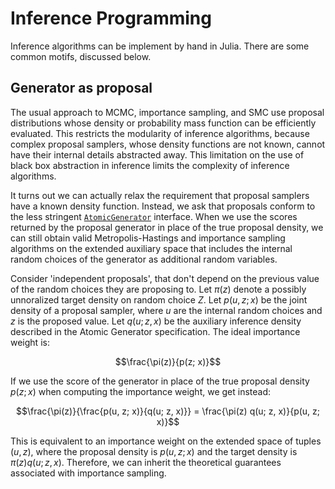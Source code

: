 # Inference Programming

Inference algorithms can be implement by hand in Julia.
There are some common motifs, discussed below.

## Generator as proposal

The usual approach to MCMC, importance sampling, and SMC use proposal distributions whose density or probability mass function can be efficiently evaluated.
This restricts the modularity of inference algorithms, because complex proposal samplers, whose density functions are not known, cannot have their internal details abstracted away.
This limitation on the use of black box abstraction in inference limits the complexity of inference algorithms.

It turns out we can actually relax the requirement that proposal samplers have a known density function.
Instead, we ask that proposals conform to the less stringent [`AtomicGenerator`](@ref) interface.
When we use the scores returned by the proposal generator in place of the true proposal density, we can still obtain valid Metropolis-Hastings and importance sampling algorithms on the extended auxiliary space that includes the internal random choices of the generator as additional random variables.

Consider 'independent proposals', that don't depend on the previous value of the random choices they are proposing to.
Let $\pi(z)$ denote a possibly unnoralized target density on random choice $Z$.
Let $p(u, z; x)$ be the joint density of a proposal sampler, where $u$ are the internal random choices and $z$ is the proposed value.
Let $q(u; z, x)$ be the auxiliary inference density described in the Atomic Generator specification.
The ideal importance weight is:

```math
\frac{\pi(z)}{p(z; x)}
```

If we use the score of the generator in place of the true proposal density $p(z;x)$ when computing the importance weight, we get instead:
```math
\frac{\pi(z)}{\frac{p(u, z; x)}{q(u; z, x)}} = \frac{\pi(z) q(u; z, x)}{p(u, z; x)}
```

This is equivalent to an importance weight on the extended space of tuples $(u, z)$, where the proposal density is $p(u, z; x)$ and the target density is $\pi(z) q(u; z, x)$.
Therefore, we can inherit the theoretical guarantees associated with importance sampling.
